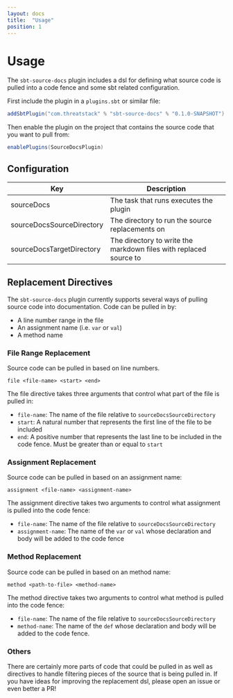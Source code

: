 ```yaml
---
layout: docs
title:  "Usage"
position: 1
---
```

# Usage
The `sbt-source-docs` plugin includes a dsl for defining what source code is pulled into a code fence and some sbt related configuration.

First include the plugin in a `plugins.sbt` or similar file:

```scala
addSbtPlugin("com.threatstack" % "sbt-source-docs" % "0.1.0-SNAPSHOT")
```

Then enable the plugin on the project that contains the source code that you want to pull from:

```scala
enablePlugins(SourceDocsPlugin)
```

## Configuration

| Key                       | Description |
| ------------------------  | ----------- |
| sourceDocs                | The task that runs executes the plugin |
| sourceDocsSourceDirectory | The directory to run the source replacements on |
| sourceDocsTargetDirectory | The directory to write the markdown files with replaced source to |


## Replacement Directives

The `sbt-source-docs` plugin currently supports several ways of pulling source code into documentation.
Code can be pulled in by:
- A line number range in the file
- An assignment name (i.e. `var` or `val`)
- A method name

### File Range Replacement
Source code can be pulled in based on line numbers.
```
file <file-name> <start> <end>
``` 

The file directive takes three arguments that control what part of the file is pulled in:
- `file-name`: The name of the file relative to `sourceDocsSourceDirectory`
- `start`: A natural number that represents the first line of the file to be included 
- `end`: A positive number that represents the last line to be included in the code fence. Must be greater than or equal to `start`

### Assignment Replacement
Source code can be pulled in based on an assignment name:
```
assignment <file-name> <assignment-name>
```

The assignment directive takes two arguments to control what assignment is pulled into the code fence:
- `file-name`: The name of the file relative to `sourceDocsSourceDirectory`
- `assignment-name`: The name of the `var` or `val` whose declaration and body will be added to the code fence

### Method Replacement
Source code can be pulled in based on an method name:
```
method <path-to-file> <method-name>
```

The method directive takes two arguments to control what method is pulled into the code fence:
- `file-name`: The name of the file relative to `sourceDocsSourceDirectory`
- `method-name`: The name of the `def` whose declaration and body will be added to the code fence.

### Others
There are certainly more parts of code that could be pulled in as well as directives to handle filtering pieces of the source that is being pulled in.
If you have ideas for improving the replacement dsl, please open an issue or even better a PR!
